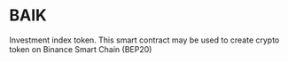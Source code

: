 # BAIK
Investment index token.
This smart contract may be used to create crypto token on Binance Smart Chain (BEP20)
